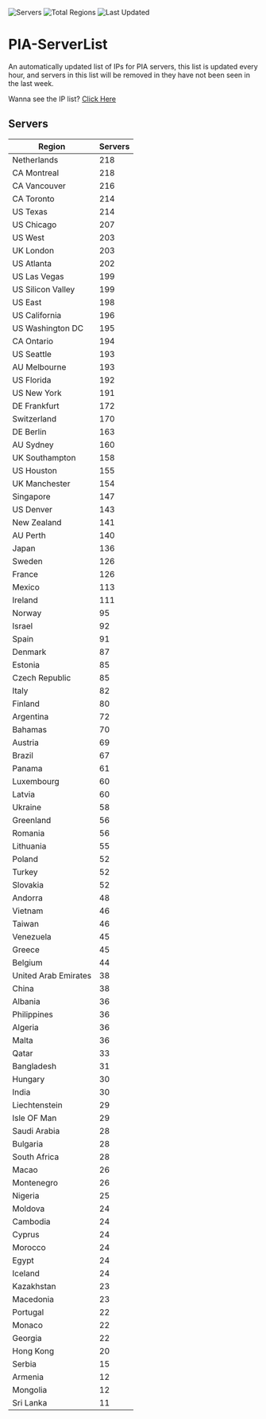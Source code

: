 ![Servers](https://img.shields.io/badge/Servers-8,860-darkgreen)
![Total Regions](https://img.shields.io/badge/Total_Regions-97-darkgreen)
![Last Updated](https://img.shields.io/badge/Last_Updated-April_28_2024_22:42_EDT-darkgreen)

# PIA-ServerList
An automatically updated list of IPs for PIA servers, this list is updated every hour, and servers in this list will be removed in they have not been seen in the last week.

Wanna see the IP list? [Click Here](./context.json)

## Servers
| Region               | Servers |
|----------------------|---------|
| Netherlands | 218 |
| CA Montreal | 218 |
| CA Vancouver | 216 |
| CA Toronto | 214 |
| US Texas | 214 |
| US Chicago | 207 |
| US West | 203 |
| UK London | 203 |
| US Atlanta | 202 |
| US Las Vegas | 199 |
| US Silicon Valley | 199 |
| US East | 198 |
| US California | 196 |
| US Washington DC | 195 |
| CA Ontario | 194 |
| US Seattle | 193 |
| AU Melbourne | 193 |
| US Florida | 192 |
| US New York | 191 |
| DE Frankfurt | 172 |
| Switzerland | 170 |
| DE Berlin | 163 |
| AU Sydney | 160 |
| UK Southampton | 158 |
| US Houston | 155 |
| UK Manchester | 154 |
| Singapore | 147 |
| US Denver | 143 |
| New Zealand | 141 |
| AU Perth | 140 |
| Japan | 136 |
| Sweden | 126 |
| France | 126 |
| Mexico | 113 |
| Ireland | 111 |
| Norway | 95 |
| Israel | 92 |
| Spain | 91 |
| Denmark | 87 |
| Estonia | 85 |
| Czech Republic | 85 |
| Italy | 82 |
| Finland | 80 |
| Argentina | 72 |
| Bahamas | 70 |
| Austria | 69 |
| Brazil | 67 |
| Panama | 61 |
| Luxembourg | 60 |
| Latvia | 60 |
| Ukraine | 58 |
| Greenland | 56 |
| Romania | 56 |
| Lithuania | 55 |
| Poland | 52 |
| Turkey | 52 |
| Slovakia | 52 |
| Andorra | 48 |
| Vietnam | 46 |
| Taiwan | 46 |
| Venezuela | 45 |
| Greece | 45 |
| Belgium | 44 |
| United Arab Emirates | 38 |
| China | 38 |
| Albania | 36 |
| Philippines | 36 |
| Algeria | 36 |
| Malta | 36 |
| Qatar | 33 |
| Bangladesh | 31 |
| Hungary | 30 |
| India | 30 |
| Liechtenstein | 29 |
| Isle OF Man | 29 |
| Saudi Arabia | 28 |
| Bulgaria | 28 |
| South Africa | 28 |
| Macao | 26 |
| Montenegro | 26 |
| Nigeria | 25 |
| Moldova | 24 |
| Cambodia | 24 |
| Cyprus | 24 |
| Morocco | 24 |
| Egypt | 24 |
| Iceland | 24 |
| Kazakhstan | 23 |
| Macedonia | 23 |
| Portugal | 22 |
| Monaco | 22 |
| Georgia | 22 |
| Hong Kong | 20 |
| Serbia | 15 |
| Armenia | 12 |
| Mongolia | 12 |
| Sri Lanka | 11 |